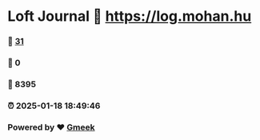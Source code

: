 # Loft Journal :link: https://log.mohan.hu 
### :page_facing_up: [31](https://log.mohan.hu/tag.html) 
### :speech_balloon: 0 
### :hibiscus: 8395 
### :alarm_clock: 2025-01-18 18:49:46 
### Powered by :heart: [Gmeek](https://github.com/Meekdai/Gmeek)
